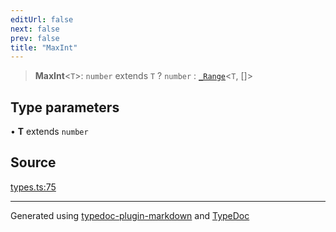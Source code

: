 ```yaml
---
editUrl: false
next: false
prev: false
title: "MaxInt"
---
```


> **MaxInt**\<`T`\>: `number` extends `T` ? `number` : [`_Range`](/api/type-aliases/range/)\<`T`, []\>

## Type parameters

• **T** extends `number`

## Source

[types.ts:75](https://github.com/fostertheweb/spotify-web-sdk/blob/8d95f4b/src/types.ts#L75)

***

Generated using [typedoc-plugin-markdown](https://www.npmjs.com/package/typedoc-plugin-markdown) and [TypeDoc](https://typedoc.org/)
